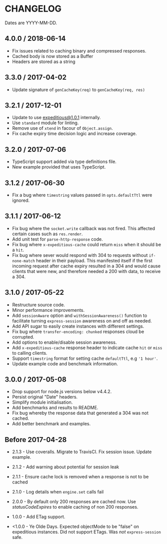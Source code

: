 # CHANGELOG

Dates are YYYY-MM-DD.

## 4.0.0 / 2018-06-14
* Fix issues related to caching binary and compressed responses.
* Cached body is now stored as a Buffer
* Headers are stored as a string

## 3.3.0 / 2017-04-02
* Update signature of `genCacheKey(req)` to `genCacheKey(req, res)`

## 3.2.1 / 2017-12-01
* Update to use expeditious@1.0.1 internally.
* Use `standard` module for linting.
* Remove use of `xtend` in facour of `Object.assign`.
* Fix cache expiry time decision logic and increase coverage.

## 3.2.0 / 2017-07-06
* TypeScript support added via type definitions file.
* New example provided that uses TypeScript.

## 3.1.2 / 2017-06-30
* Fix a bug where `timestring` values passed in `opts.defaultTtl` were ignored.

## 3.1.1 / 2017-06-12
* Fix bug where the `socket.write` callback was not fired. This affected certain
cases such as `res.render`.
* Add unit test for `parse-http-response` code.
* Fix bug where `x-expeditious-cache` could return `miss` when it should be a
`hit`.
* Fix bug where sever would respond with 304 to requests without `if-none-match`
header in their payload. This manifested itself if the first incoming request
after cache expiry resulted in a 304 and would cause clients that were new, and
therefore needed a 200 with data, to receive a 304.

## 3.1.0 / 2017-05-22
* Restructure source code.
* Minor performance improvements.
* Add `sessionAware` option and `withSessionAwareness()` function to facilitate
turning `express-session` awareness on and off as needed.
* Add API sugar to easily create instances with different settings.
* Fix bug where `transfer-encoding: chunked` responses cloud be corrupted.
* Add options to enable/disable session awareness.
* Add `x-expeditious-cache` response header to indicate cache `hit` or `miss` to
calling clients.
* Support `timestring` format for setting cache `defaultTtl`, e.g `'1 hour'`.
* Update example code and benchmark information.

## 3.0.0 / 2017-05-08
* Drop support for node.js versions below v4.4.2.
* Persist original "Date" headers.
* Simplify module initialisation.
* Add benchmarks and results to README.
* Fix bug whereby the response data that generated a 304 was not cached.
* Add better benchmark and examples.


## Before 2017-04-28
* 2.1.3 - Use coveralls. Migrate to TravisCI. Fix session issue. Update example.

* 2.1.2 - Add warning about potential for session leak

* 2.1.1 - Ensure cache lock is removed when a response is not to be cached

* 2.1.0 - Log details when `engine.set` calls fail

* 2.0.0 - By default only 200 responses are cached now. Use _statusCodeExpires_
to enable caching of non 200 responses.

* 1.0.0 - Add ETag support.

* <1.0.0 - Ye Olde Days. Expected objectMode to be "false" on expeditious
instances. Did not support ETags. Was _not_ `express-session` safe.
